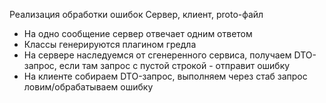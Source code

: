 Реализация  обработки ошибок
Сервер, клиент, proto-файл  

* На одно сообщение сервер отвечает одним ответом
* Классы генерируются плагином гредла
* На сервере наследуемся от сгенеренного сервиса, получаем DTO-запрос, если там запрос с пустой строкой - отправит ошибку
* На клиенте собираем DTO-запрос, выполняем через стаб запрос ловим/обрабатываем ошибку

